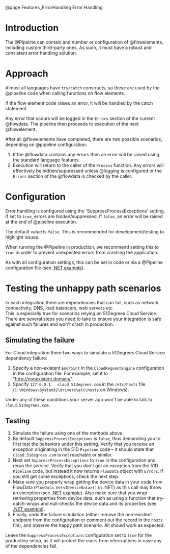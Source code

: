 @page Features_ErrorHandling Error Handling

# Introduction

The @Pipeline can contain and number or configuration of @flowelements, including custom third-party ones. As such, it must have a robust and consistent error handling solution.

# Approach

Almost all languages have `try/catch` constructs, so these are used by the @pipeline code when calling functions on flow elements.

If the flow element code raises an error, it will be handled by the catch statement.

Any error that occurs will be logged in the `Errors` section of the current @flowdata. The pipeline then proceeds to execution of the next @flowelement. 

After all @flowelements have completed, there are two possible scenarios, depending on @pipeline configuration:

1. If the @flowdata contains any errors then an error will be raised using the standard language features.
2. Execution will return to the caller of the `Process` function. Any errors will effectively be hidden/suppressed unless @logging is configured or the `Errors` section of the @flowdata is checked by the caller.

# Configuration

Error handling is configured using the 'SuppressProcessExceptions' setting.
If set to `true`, errors are hidden/suppressed. If `false`, an error will be raised at the end of @pipeline execution.

The default value is `false`. This is recommended for development/testing to highlight issues.

When running the @Pipeline in production, we recommend setting this to `true` in order to prevent unexpected errors from crashing the application.

As with all configuration settings, this can be set in code or via a @Pipeline configuration file (see [.NET example](https://github.com/51Degrees/device-detection-dotnet-examples/blob/main/Examples/Cloud/Framework-Web/App_Data/51Degrees.json#L41)).


# Testing the unhappy path scenarios

In each integration there are dependencies that can fail, such as network connectivity, DNS, load balancers, web servers etc.  
This is especially true for scenarios relying on 51Degrees Cloud Service. There are several steps you need to take to ensure your integration is safe against such failures and won't crash in production. 

## Simulating the failure

For Cloud integration there two ways to simulate a 51Degrees Cloud Service dependency failure:

1. Specify a non-existent `EndPoint` in the `CloudRequestEngine` configuration in the configuration file. For example, set it to "http://nonexistent.domain/".
2. Specify `127.0.0.1	cloud.51degrees.com` in the `/etc/hosts` file (`C:\Windows\System32\drivers\etc\hosts` on Windows).

Under any of these conditions your server app won't be able to talk to `cloud.51degrees.com`.  

## Testing
1. Simulate the failure using one of the methods above. 
2. By default `SuppressProcessExceptions` is `false`, thus demanding you to first test the behaviors under this setting. Verify that you receive an exception originating in the 51D `Pipeline` code – it should state that `cloud.51degrees.com` is not reachable or similar.
3. Next set `SuppressProcessExceptions` to `true` in the configuration and rerun the service. Verify that you don't get an exception from the 51D `Pipeline` code, but instead it now returns `FlowData` object with `Errors`. If you still get some exceptions, check the next step.
4. Make sure you properly wrap getting the device data in your code from FlowData (`FlowData.Get<IDeviceData>()` in .NET) as this call may throw an exception (see [.NET example](https://github.com/51Degrees/device-detection-dotnet-examples/blob/main/Examples/Cloud/Framework-Web/Default.aspx#L97)). Also make sure that you wrap retrieving properties from device data, such as using a function that try-catch-wraps and null-checks the device data and its properties (see [.NET example](https://github.com/51Degrees/device-detection-dotnet-examples/blob/main/Examples/Cloud/Framework-Web/Default.aspx#L111)). 
5. Finally, undo the failure simulation (either remove the non-existent endpoint from the configuration or comment out the record in the `hosts` file), and observe the happy path scenario. All should work as expected.

Leave the `SuppressProcessExceptions` configuration set to `true` for the production setup, as it will protect the users from interruptions in case any of the dependencies fail.
